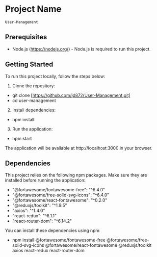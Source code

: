 # Project Name

`User-Management`

## Prerequisites

- Node.js (https://nodejs.org/) - Node.js is required to run this project.

## Getting Started

To run this project locally, follow the steps below:

1. Clone the repository:

- git clone [https://github.com/jd872/User-Management.git]
- cd user-management

2. Install dependencies:

- npm install

3. Run the application:

- npm start

The application will be available at http://localhost:3000 in your browser.

## Dependencies

This project relies on the following npm packages. Make sure they are installed before running the application:

- "@fortawesome/fontawesome-free": "^6.4.0"
- "@fortawesome/free-solid-svg-icons": "^6.4.0"
- "@fortawesome/react-fontawesome": "^0.2.0"
- "@reduxjs/toolkit": "^1.9.5"
- "axios": "^1.4.0"
- "react-redux": "^8.1.1"
- "react-router-dom": "^6.14.2"

You can install these dependencies using npm:

- npm install @fortawesome/fontawesome-free @fortawesome/free-solid-svg-icons @fortawesome/react-fontawesome @reduxjs/toolkit axios react-redux react-router-dom
